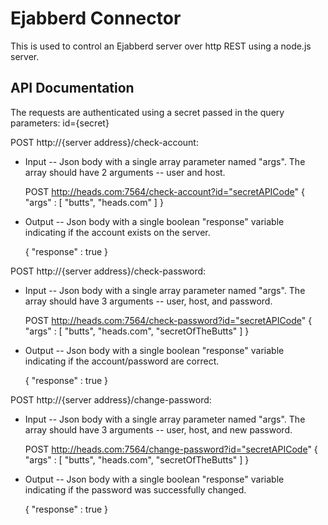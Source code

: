 # Ejabberd Connector 
This is used to control an Ejabberd server over http REST using a node.js server.


## API Documentation

The requests are authenticated using a secret passed in the query parameters:
	id={secret}

POST http://{server address}/check-account:
* Input -- Json body with a single array parameter named "args".  The array should have 2 arguments -- user and host.
 
	POST http://heads.com:7564/check-account?id="secretAPICode"
	{
		"args" : [
			"butts",
			"heads.com"
		]
	}

* Output -- Json body with a single boolean "response" variable indicating if the account exists on the server.

	{
		"response" : true
	}

POST http://{server address}/check-password:
* Input -- Json body with a single array parameter named "args".  The array should have 3 arguments -- user, host, and password.
	
	POST http://heads.com:7564/check-password?id="secretAPICode" 
	{
		"args" : [
			"butts",
			"heads.com",
			"secretOfTheButts"
		]
	}

* Output -- Json body with a single boolean "response" variable indicating if the account/password are correct.

	{
		"response" : true
	}

POST http://{server address}/change-password:
* Input -- Json body with a single array parameter named "args".  The array should have 3 arguments -- user, host, and new password.
 
	POST http://heads.com:7564/change-password?id="secretAPICode"
	{
		"args" : [
			"butts",
			"heads.com",
			"secretOfTheButts"
		]
	}
	
* Output -- Json body with a single boolean "response" variable indicating if the password was successfully changed.

	{
		"response" : true
	}
